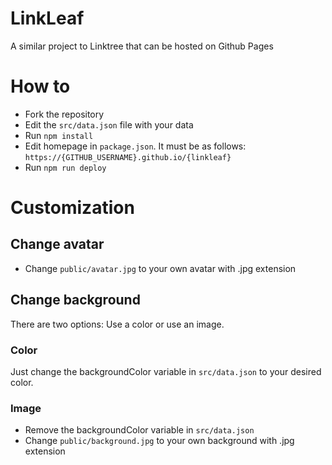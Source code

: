 # LinkLeaf

A similar project to Linktree that can be hosted on Github Pages

# How to

- Fork the repository
- Edit the `src/data.json` file with your data
- Run `npm install`
- Edit homepage in `package.json`. It must be as follows: `https://{GITHUB_USERNAME}.github.io/{linkleaf}`
- Run `npm run deploy`

# Customization

## Change avatar

- Change `public/avatar.jpg` to your own avatar with .jpg extension

## Change background

There are two options: Use a color or use an image.

### Color

Just change the backgroundColor variable in `src/data.json` to your desired color.

### Image

- Remove the backgroundColor variable in `src/data.json`
- Change `public/background.jpg` to your own background with .jpg extension
